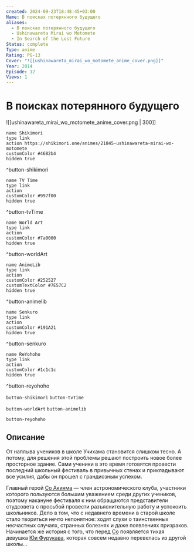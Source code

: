 ```yaml
---
created: 2024-09-23T18:48:45+03:00
Name: В поисках потерянного будущего
aliases:
  - В поисках потерянного будущего
  - Ushinawareta Mirai wo Motomete
  - In Search of the Lost Future
Status: complete
Type: anime
Rating: PG-13
Cover: "![[ushinawareta_mirai_wo_motomete_anime_cover.png]]"
Year: 2014
Episode: 12
Views: 1
---
```


# В поисках потерянного будущего

![[ushinawareta_mirai_wo_motomete_anime_cover.png | 300]]

```button
name Shikimori
type link
action https://shikimori.one/animes/21845-ushinawareta-mirai-wo-motomete
customColor #4682b4
hidden true
```
^button-shikimori

```button
name TV Time
type link
action 
customColor #997f00
hidden true
```
^button-tvTime

```button
name World Art
type link
action 
customColor #7a0000
hidden true
```
^button-worldArt

```button
name AnimeLib
type link
action 
customColor #252527
customTextColor #7E57C2
hidden true
```
^button-animelib

```button
name Senkuro
type link
action 
customColor #191A21
hidden true
```
^button-senkuro

```button
name ReYohoho
type link
action 
customColor #1c1c1c
hidden true
```
^button-reyohoho



`button-shikimori` `button-tvTime`

`button-worldArt` `button-animelib`

`button-reyohoho`

## Описание

От наплыва учеников в школе Учихама становится слишком тесно. А потому, для решения этой проблемы решают построить новое более просторное здание. Сами ученики в это время готовятся провести последний школьный фестиваль в привычных стенах и прикладывают все усилия, дабы он прошел с грандиозным успехом.

Главный герой [Со Акияма](https://shikimori.one/characters/110641-sou-akiyama) — член астрономического клуба, участники которого пользуются большим уважением среди других учеников, поэтому накануне фестиваля к ним обращаются представители студсовета с просьбой провести разъяснительную работу и успокоить школьников. Дело в том, что с недавнего времени в старой школе стало твориться нечто непонятное: ходят слухи о таинственных несчастных случаях, странных болезнях и даже появлениях призраков. Начинается же история с того, что перед [Со](https://shikimori.one/characters/110641-sou-akiyama) появляется тихая девушка [Юи Фурукава](https://shikimori.one/characters/110645-yui-furukawa), которая совсем недавно перевелась из другой школы...
